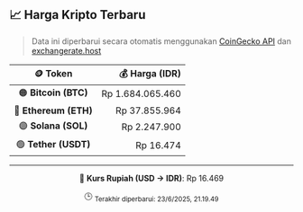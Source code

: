 

<!-- HARGA_KRIPTO -->
## 📈 Harga Kripto Terbaru

> Data ini diperbarui secara otomatis menggunakan [CoinGecko API](https://www.coingecko.com/) dan [exchangerate.host](https://exchangerate.host/)

<div align="center">

| 🪙 Token | 💰 Harga (IDR) |
|:------:|---------------:|
| 🟠 **Bitcoin (BTC)**   | Rp 1.684.065.460 |
| 🔵 **Ethereum (ETH)**  | Rp 37.855.964 |
| 🟣 **Solana (SOL)**    | Rp 2.247.900 |
| 🟢 **Tether (USDT)**   | Rp 16.474 |

---

💱 **Kurs Rupiah (USD → IDR)**: Rp 16.469

🕒 <sub>Terakhir diperbarui: 23/6/2025, 21.19.49</sub>

</div>
<!-- /HARGA_KRIPTO -->